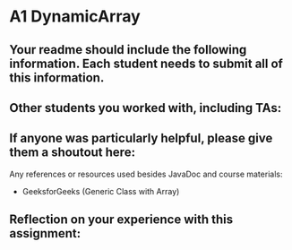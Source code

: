 # A1 DynamicArray

## Your readme should include the following information. Each student needs to submit all of this information.

Other students you worked with, including TAs:
- 

If anyone was particularly helpful, please give them a shoutout here: 
-

Any references or resources used besides JavaDoc and course materials:
- GeeksforGeeks (Generic Class with Array)

Reflection on your experience with this assignment:
- 